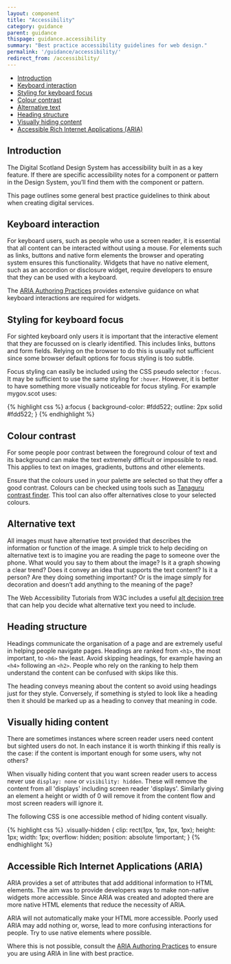 ```yaml
---
layout: component
title: "Accessibility"
category: guidance
parent: guidance
thispage: guidance.accessibility
summary: "Best practice accessibility guidelines for web design."
permalink: '/guidance/accessibility/'
redirect_from: /accessibility/
---
```


<ul class="ds_contents-nav__list">
   <li class="ds_contents-nav__item">
      <a class="ds_contents-nav__link" href="#introduction">
            Introduction
      </a>
   </li>
   <li class="ds_contents-nav__item">
      <a class="ds_contents-nav__link" href="#keyboard-interaction">
            Keyboard interaction
      </a>
   </li>
   <li class="ds_contents-nav__item">
      <a class="ds_contents-nav__link" href="#styling-for-keyboard-focus/">
            Styling for keyboard focus
      </a>
   </li>
   <li class="ds_contents-nav__item">
      <a class="ds_contents-nav__link" href="#colour-contrast">
            Colour contrast
      </a>
   </li>
   <li class="ds_contents-nav__item">
      <a class="ds_contents-nav__link" href="#alternative-text">
            Alternative text
      </a>
   </li>
   <li class="ds_contents-nav__item">
      <a class="ds_contents-nav__link" href="#heading-structure">
            Heading structure
      </a>
   </li>
   <li class="ds_contents-nav__item">
      <a class="ds_contents-nav__link" href="#visually-hiding-content">
            Visually hiding content
      </a>
   </li>
   <li class="ds_contents-nav__item">
      <a class="ds_contents-nav__link" href="#accessible-rich-internet-applications-aria">
            Accessible Rich Internet Applications (ARIA)
      </a>
   </li>
</ul>

## Introduction

The Digital Scotland Design System has accessibility built in as a key feature. If there are specific accessibility notes for a component or pattern in the Design System, you’ll find them with the component or pattern.

This page outlines some general best practice guidelines to think about when creating digital services.

## Keyboard interaction

For keyboard users, such as people who use a screen reader, it is essential that all content can be interacted without using a mouse. For elements such as links, buttons and native form elements the browser and operating system ensures this functionality. Widgets that have no native element, such as an accordion or disclosure widget, require developers to ensure that they can be used with a keyboard.

The [ARIA Authoring Practices](https://www.w3.org/TR/wai-aria-practices-1.1/) provides extensive guidance on what keyboard interactions are required for widgets.

## Styling for keyboard focus

For sighted keyboard only users it is important that the interactive element that they are focussed on is clearly identified. This includes links, buttons and form fields. Relying on the browser to do this is usually not sufficient since some browser default options for focus styling is too subtle.

Focus styling can easily be included using the CSS pseudo selector `:focus`.
It may be sufficient to use the same styling for `:hover`. However, it is better to have something more visually noticeable for focus styling. For example mygov.scot uses:

{% highlight css %}
a:focus {
    background-color: #fdd522;
    outline: 2px solid #fdd522;
}
{% endhighlight %}

## Colour contrast

For some people poor contrast between the foreground colour of text and its background can make the text extremely difficult or impossible to read. This applies to text on images, gradients, buttons and other elements.

Ensure that the colours used in your palette are selected so that they offer a good contrast. Colours can be checked using tools such as [Tanaguru contrast finder](https://contrast-finder.tanaguru.com/). This tool can also offer alternatives close to your selected colours.

## Alternative text

All images must have alternative text provided that describes the information or function of the image. A simple trick to help deciding on alternative text is to imagine you are reading the page to someone over the phone. What would you say to them about the image? Is it a graph showing a clear trend? Does it convey an idea that supports the text content? Is it a person? Are they doing something important? Or is the image simply for decoration and doesn’t add anything to the meaning of the page?

The Web Accessibility Tutorials from W3C includes a useful [alt decision tree](https://www.w3.org/WAI/tutorials/images/decision-tree/) that can help you decide what alternative text you need to include.

## Heading structure

Headings communicate the organisation of a page and are extremely useful in helping people navigate pages. Headings are ranked from `<h1>`, the most important, to `<h6>` the least. Avoid skipping headings, for example having an `<h4>` following an `<h2>`. People who rely on the ranking to help them understand the content can be confused with skips like this.

The heading conveys meaning about the content so avoid using headings just for they style. Conversely, if something is styled to look like a heading then it should be marked up as a heading to convey that meaning in code.

## Visually hiding content

There are sometimes instances where screen reader users need content but sighted users do not. In each instance it is worth thinking if this really is the case: if the content is important enough for some users, why not others?

When visually hiding content that you want screen reader users to access never use `display: none` or `visibility: hidden`. These will remove the content from all 'displays' including screen reader 'displays'. Similarly giving an element a height or width of 0 will remove it from the content flow and most screen readers will ignore it.

The following CSS is one accessible method of hiding content visually.

{% highlight css %}
.visually-hidden {
    clip: rect(1px, 1px, 1px, 1px);
    height: 1px;
    width: 1px;
    overflow: hidden;
    position: absolute !important;
}
{% endhighlight %}

## Accessible Rich Internet Applications (ARIA)

ARIA provides a set of attributes that add additional information to HTML elements. The aim was to provide developers ways to make non-native widgets more accessible. Since ARIA was created and adopted there are more native HTML elements that reduce the necessity of ARIA.

ARIA will not automatically make your HTML more accessible. Poorly used ARIA may add nothing or, worse, lead to more confusing interactions for people. Try to use native elements where possible.

Where this is not possible, consult the [ARIA Authoring Practices](https://www.w3.org/TR/wai-aria-practices-1.1/) to ensure you are using ARIA in line with best practice.
